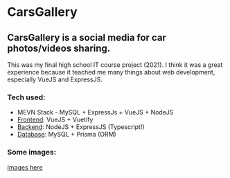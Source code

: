 # CarsGallery
## CarsGallery is a social media for car photos/videos sharing.
This was my final high school IT course project (2021). 
I think it was a great experience because it teached me many things about web development, especially VueJS and ExpressJS.

### Tech used:
   - MEVN Stack - MySQL + ExpressJs + VueJS + NodeJS
   - [Frontend](https://github.com/roby2014/cars-gallery/tree/master/src/frontend): VueJS + Vuetify
   - [Backend](https://github.com/roby2014/cars-gallery/tree/master/src/backend): NodeJS + ExpressJS (Typescript!)
   - [Database](https://github.com/roby2014/cars-gallery/tree/master/src/backend/prisma/schema.prisma): MySQL + Prisma (ORM)

### Some images: <br>
<a href="https://github.com/roby2014/cars-gallery/tree/master/src/app_images/"> Images here </a>

